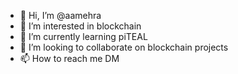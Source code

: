 - 👋 Hi, I’m @aamehra
- 👀 I’m interested in blockchain
- 🌱 I’m currently learning piTEAL
- 💞️ I’m looking to collaborate on blockchain projects
- 📫 How to reach me DM

<!---
aamehra/aamehra is a ✨ special ✨ repository because its `README.md` (this file) appears on your GitHub profile.
You can click the Preview link to take a look at your changes.
--->
